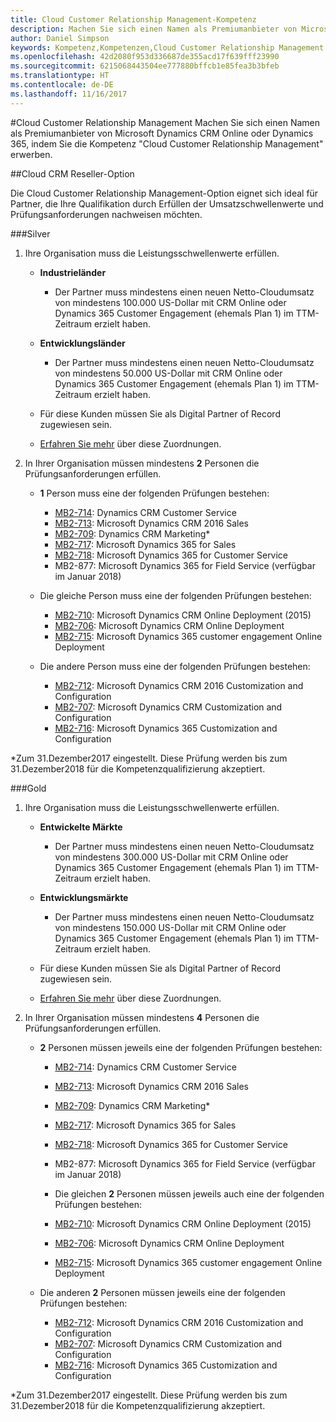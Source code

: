 ```yaml
---
title: Cloud Customer Relationship Management-Kompetenz
description: Machen Sie sich einen Namen als Premiumanbieter von Microsoft Dynamics CRM Online oder Dynamics 365, indem Sie die Kompetenz "Cloud Customer Relationship Management" erwerben.
author: Daniel Simpson
keywords: Kompetenz,Kompetenzen,Cloud Customer Relationship Management
ms.openlocfilehash: 42d2080f953d336687de355acd17f639fff23990
ms.sourcegitcommit: 6215068443504ee777880bffcb1e85fea3b3bfeb
ms.translationtype: HT
ms.contentlocale: de-DE
ms.lasthandoff: 11/16/2017
---
```

#<a name="cloud-customer-relationship-management"></a>Cloud Customer Relationship Management
Machen Sie sich einen Namen als Premiumanbieter von Microsoft Dynamics CRM Online oder Dynamics 365, indem Sie die Kompetenz "Cloud Customer Relationship Management" erwerben.

##<a name="cloud-crm-reseller-option"></a>Cloud CRM Reseller-Option

Die Cloud Customer Relationship Management-Option eignet sich ideal für Partner, die Ihre Qualifikation durch Erfüllen der Umsatzschwellenwerte und Prüfungsanforderungen nachweisen möchten. 

###<a name="silver"></a>Silver

1. Ihre Organisation muss die Leistungsschwellenwerte erfüllen.

    - **Industrieländer**
        - Der Partner muss mindestens einen neuen Netto-Cloudumsatz von mindestens 100.000 US-Dollar mit CRM Online oder Dynamics 365 Customer Engagement (ehemals Plan 1) im TTM-Zeitraum erzielt haben.

    - **Entwicklungsländer**
        - Der Partner muss mindestens einen neuen Netto-Cloudumsatz von mindestens 50.000 US-Dollar mit CRM Online oder Dynamics 365 Customer Engagement (ehemals Plan 1) im TTM-Zeitraum erzielt haben.

    - Für diese Kunden müssen Sie als Digital Partner of Record zugewiesen sein.
    - [Erfahren Sie mehr](https://partner.microsoft.com/en-us/membership/digital-partner-of-record) über diese Zuordnungen.  
  
2. In Ihrer Organisation müssen mindestens **2** Personen die Prüfungsanforderungen erfüllen.

    - **1** Person muss eine der folgenden Prüfungen bestehen:
        - [MB2-714](https://www.microsoft.com/en-us/learning/exam-mb2-714.aspx): Dynamics CRM Customer Service
        - [MB2-713](https://www.microsoft.com/en-us/learning/exam-mb2-713.aspx): Microsoft Dynamics CRM 2016 Sales
        - [MB2-709](https://www.microsoft.com/en-us/learning/exam-mb2-709.aspx): Dynamics CRM Marketing* 
        - [MB2-717](https://www.microsoft.com/en-us/learning/exam-mb2-717.aspx): Microsoft Dynamics 365 for Sales
        - [MB2-718](https://www.microsoft.com/en-us/learning/exam-mb2-718.aspx): Microsoft Dynamics 365 for Customer Service
        - MB2-877: Microsoft Dynamics 365 for Field Service (verfügbar im Januar 2018)

    - Die gleiche Person muss eine der folgenden Prüfungen bestehen:
        - [MB2-710](https://www.microsoft.com/en-us/learning/exam-mb2-710.aspx): Microsoft Dynamics CRM Online Deployment (2015)
        - [MB2-706](https://www.microsoft.com/en-us/learning/exam-mb2-706.aspx): Microsoft Dynamics CRM Online Deployment
        - [MB2-715](https://www.microsoft.com/en-us/learning/exam-mb2-715.aspx): Microsoft Dynamics 365 customer engagement Online Deployment
        
    - Die andere Person muss eine der folgenden Prüfungen bestehen:
        - [MB2-712](https://www.microsoft.com/en-us/learning/exam-mb2-712.aspx): Microsoft Dynamics CRM 2016 Customization and Configuration
        - [MB2-707](https://www.microsoft.com/en-us/learning/exam-mb2-707.aspx): Microsoft Dynamics CRM Customization and Configuration
        - [MB2-716](https://www.microsoft.com/en-us/learning/exam-mb2-716.aspx): Microsoft Dynamics 365 Customization and Configuration

\*Zum 31.Dezember2017 eingestellt. Diese Prüfung werden bis zum 31.Dezember2018 für die Kompetenzqualifizierung akzeptiert. 

###<a name="gold"></a>Gold

1. Ihre Organisation muss die Leistungsschwellenwerte erfüllen.

    - **Entwickelte Märkte**
    
        - Der Partner muss mindestens einen neuen Netto-Cloudumsatz von mindestens 300.000 US-Dollar mit CRM Online oder Dynamics 365 Customer Engagement (ehemals Plan 1) im TTM-Zeitraum erzielt haben.
     
    - **Entwicklungsmärkte**

        - Der Partner muss mindestens einen neuen Netto-Cloudumsatz von mindestens 150.000 US-Dollar mit CRM Online oder Dynamics 365 Customer Engagement (ehemals Plan 1) im TTM-Zeitraum erzielt haben.

    - Für diese Kunden müssen Sie als Digital Partner of Record zugewiesen sein.
    - [Erfahren Sie mehr](https://partner.microsoft.com/en-us/membership/digital-partner-of-record) über diese Zuordnungen.  


2. In Ihrer Organisation müssen mindestens **4** Personen die Prüfungsanforderungen erfüllen.

    - **2** Personen müssen jeweils eine der folgenden Prüfungen bestehen:
        - [MB2-714](https://www.microsoft.com/en-us/learning/exam-mb2-714.aspx): Dynamics CRM Customer Service
        - [MB2-713](https://www.microsoft.com/en-us/learning/exam-mb2-713.aspx): Microsoft Dynamics CRM 2016 Sales
        - [MB2-709](https://www.microsoft.com/en-us/learning/exam-mb2-709.aspx): Dynamics CRM Marketing* 
        - [MB2-717](https://www.microsoft.com/en-us/learning/exam-mb2-717.aspx): Microsoft Dynamics 365 for Sales
        - [MB2-718](https://www.microsoft.com/en-us/learning/exam-mb2-718.aspx): Microsoft Dynamics 365 for Customer Service
        - MB2-877: Microsoft Dynamics 365 for Field Service (verfügbar im Januar 2018)
        
        - Die gleichen **2** Personen müssen jeweils auch eine der folgenden Prüfungen bestehen:
        - [MB2-710](https://www.microsoft.com/en-us/learning/exam-mb2-710.aspx): Microsoft Dynamics CRM Online Deployment (2015)
        - [MB2-706](https://www.microsoft.com/en-us/learning/exam-mb2-706.aspx): Microsoft Dynamics CRM Online Deployment
        - [MB2-715](https://www.microsoft.com/en-us/learning/exam-mb2-715.aspx): Microsoft Dynamics 365 customer engagement Online Deployment

    - Die anderen **2** Personen müssen jeweils eine der folgenden Prüfungen bestehen:
        - [MB2-712](https://www.microsoft.com/en-us/learning/exam-mb2-712.aspx): Microsoft Dynamics CRM 2016 Customization and Configuration
        - [MB2-707](https://www.microsoft.com/en-us/learning/exam-mb2-707.aspx): Microsoft Dynamics CRM Customization and Configuration
        - [MB2-716](https://www.microsoft.com/en-us/learning/exam-mb2-716.aspx): Microsoft Dynamics 365 Customization and Configuration

\*Zum 31.Dezember2017 eingestellt. Diese Prüfung werden bis zum 31.Dezember2018 für die Kompetenzqualifizierung akzeptiert. 
